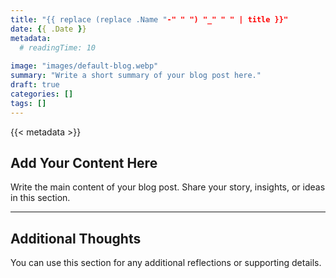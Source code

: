 ```yaml
---
title: "{{ replace (replace .Name "-" " ") "_" " " | title }}"
date: {{ .Date }}
metadata:
  # readingTime: 10
  
image: "images/default-blog.webp"
summary: "Write a short summary of your blog post here."
draft: true
categories: []
tags: []
---
```


{{< metadata >}}

## Add Your Content Here

Write the main content of your blog post. Share your story, insights, or ideas in this section.

---

## Additional Thoughts

You can use this section for any additional reflections or supporting details.
